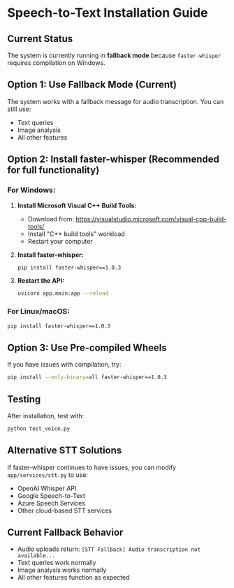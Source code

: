 # Speech-to-Text Installation Guide

## Current Status
The system is currently running in **fallback mode** because `faster-whisper` requires compilation on Windows.

## Option 1: Use Fallback Mode (Current)
The system works with a fallback message for audio transcription. You can still use:
- Text queries
- Image analysis
- All other features

## Option 2: Install faster-whisper (Recommended for full functionality)

### For Windows:
1. **Install Microsoft Visual C++ Build Tools:**
   - Download from: https://visualstudio.microsoft.com/visual-cpp-build-tools/
   - Install "C++ build tools" workload
   - Restart your computer

2. **Install faster-whisper:**
   ```bash
   pip install faster-whisper==1.0.3
   ```

3. **Restart the API:**
   ```bash
   uvicorn app.main:app --reload
   ```

### For Linux/macOS:
```bash
pip install faster-whisper==1.0.3
```

## Option 3: Use Pre-compiled Wheels
If you have issues with compilation, try:
```bash
pip install --only-binary=all faster-whisper==1.0.3
```

## Testing
After installation, test with:
```bash
python test_voice.py
```

## Alternative STT Solutions
If faster-whisper continues to have issues, you can modify `app/services/stt.py` to use:
- OpenAI Whisper API
- Google Speech-to-Text
- Azure Speech Services
- Other cloud-based STT services

## Current Fallback Behavior
- Audio uploads return: `[STT Fallback] Audio transcription not available...`
- Text queries work normally
- Image analysis works normally
- All other features function as expected

